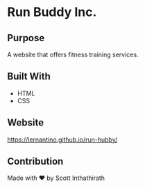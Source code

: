 # Run Buddy Inc.

## Purpose
A website that offers fitness training services.

## Built With
* HTML
* CSS

## Website
https://lernantino.github.io/run-hubby/

## Contribution
Made with ❤️ by Scott Inthathirath
